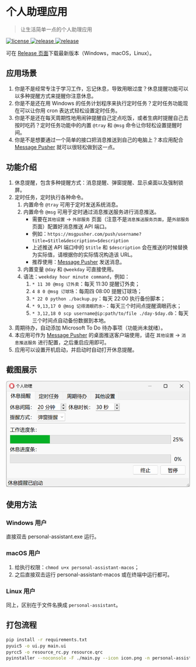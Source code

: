 ﻿# 个人助理应用
> 让生活简单一点的个人助理应用


<p>
  <a href="https://raw.githubusercontent.com/songquanpeng/personal-assistant/main/LICENSE">
    <img src="https://img.shields.io/github/license/songquanpeng/personal-assistant?color=brightgreen" alt="license">
  </a>
  <a href="https://github.com/songquanpeng/personal-assistant/releases/latest">
    <img src="https://img.shields.io/github/v/release/songquanpeng/personal-assistant?color=brightgreen&include_prereleases" alt="release">
  </a>
  <a href="https://github.com/songquanpeng/personal-assistant/releases/latest">
    <img src="https://img.shields.io/github/downloads/songquanpeng/personal-assistant/total?color=brightgreen&include_prereleases" alt="release">
  </a>
</p>

可在 [Release 页面](https://github.com/songquanpeng/personal-assistant/releases)下载最新版本（Windows，macOS，Linux）。

## 应用场景
1. 你是不是经常专注于学习工作，忘记休息，导致用眼过度？休息提醒功能可以以多种提醒方式来提醒你注意休息。
2. 你是不是还在用 Windows 的任务计划程序来执行定时任务？定时任务功能现在可以让你用 cron 表达式轻松设置定时任务。
3. 你是不是还在每天周期性地用闹钟提醒自己定点吃饭，或者生病时提醒自己去按时吃药？定时任务功能中的内置 `@tray` 和  `@msg` 命令让你轻松设置提醒时间。
4. 你是不是想要通过一个简单的接口把消息推送到自己的电脑上？本应用配合 [Message Pusher](https://github.com/songquanpeng/message-pusher) 就可以很轻松做到这一点。 

## 功能介绍
1. 休息提醒，包含多种提醒方式：消息提醒、弹窗提醒、显示桌面以及强制锁屏。
2. 定时任务，定时执行各种命令。
   1. 内置命令 `@tray` 可用于定时发送系统消息。
   2. 内置命令 `@msg` 可用于定时通过消息推送服务进行消息推送。
      + 需要在`其他设置` -> `外部服务` 页面（注意不是`消息推送服务页面`，是`外部服务`页面）配置好消息推送 API 端口。
      + 例如：`https://msgpusher.com/push/username?title=$title&description=$description`
      + 上述推送 API 端口中的 `$title` 和 `$description` 会在推送的时候替换为实际值，请根据你的实际情况构造该 URL。
      + 推荐使用：[Message Pusher](https://github.com/songquanpeng/message-pusher) 发送消息。
   3. 内置变量 `@day` 和 `@weekday` 可直接使用。
   4. 语法：`weekday hour minute command`，例如：
      1. `* 11 30 @msg 订外卖`：每天 11:30 提醒订外卖；
      2. `4 8 0 @msg 订球场`：每周四 08:00 提醒订球场；
      3. `* 22 0 python ./backup.py`：每天 22:00 执行备份脚本；
      4. `* 9,13,17 0 @msg 记得滴眼药水~`：每天三个时间点提醒滴眼药水；
      5. `* 3,12,18 0 scp username@ip:path/to/file ./day-$day.db`：每天三个时间点自动备份数据到本地。
3. 周期待办，自动添加 Microsoft To Do 待办事项（功能尚未就绪）。
4. 本应用可作为 [Message Pusher](https://github.com/songquanpeng/message-pusher) 的桌面推送客户端使用，请在 `其他设置` -> `消息推送服务` 进行配置，之后重启应用即可。
5. 应用可以设置开机启动，并启动时自动打开休息提醒。

## 截图展示
<img src="demo.png" alt="demo" width="810">

## 使用方法
### Windows 用户  
直接双击 personal-assistant.exe 运行。

### macOS 用户
1. 给执行权限：`chmod u+x personal-assistant-macos`；
2. 之后直接双击运行 personal-assistant-macos 或在终端中运行都可。

### Linux 用户
同上，区别在于文件名换成 `personal-assistant`。

## 打包流程
```bash
pip install -r requirements.txt
pyuic5 -o ui.py main.ui
pyrcc5 -o resource_rc.py resource.qrc 
pyinstaller --noconsole -F ./main.py --icon icon.png -n personal-assistant.exe
```
